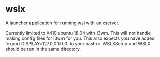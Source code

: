 # wslx
A launcher application for running wsl with an xserver.

Currently limited to X410 ubuntu 18.04 with i3wm. This will not handle making config files for i3wm for you.  This also expects you have added 'export DISPLAY=127.0.0.1:0.0' to your bashrc.
WSLXSetup and WSLX should be run in the same directory.
